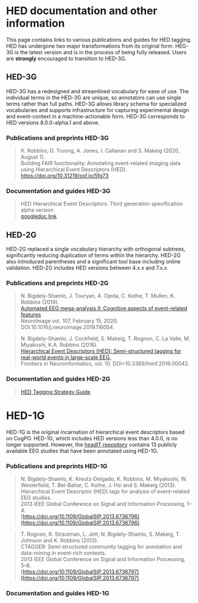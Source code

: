 # HED documentation and other information

This page contains links to various publications and guides for HED tagging. 
HED has undergone two major transformations from its original form. HEG-3G
is the latest version and is in the process of being fully released. Users are
**strongly** encouraged to transition to HED-3G.  

## HED-3G
HED-3G has a redesigned and streamlined vocabulary for ease of use. The 
individual terms in the HED-3G are unique, so annotators can use single
terms rather than full paths. HED-3G allows library schema for specialized 
vocabularies and supports infrastructure for capturing experimental design
and event-context in a machine-actionable form. HED-3G corresponds to HED
versions 8.0.0-alpha.1 and above.

### Publications and preprints HED-3G

> K. Robbins, D. Truong, A. Jones, I. Callanan and S. Makeig (2020, August 1).  
> Building FAIR functionality: Annotating event-related imaging data using Hierarchical Event Descriptors (HED).  
> https://doi.org/10.31219/osf.io/5fg73

### Documentation and guides HED-3G

> HED Hierarchical Event Descriptors: Third generation specification alpha version  
> [googledoc link](https://docs.google.com/document/d/1icp4fJyCqngSfYy1kPe7FJ-bqA8_Ei67oqn5--0vrDo/edit?usp=sharing)

## HED-2G
HED-2G replaced a single vocabulary hierarchy with orthogonal subtrees, 
significantly reducing duplication of terms within the hierarchy. HED-2G also
introduced parentheses and a significant tool base including online validation. 
HED-2G includes HED versions between 4.x.x and 7.x.x.

### Publications and preprints HED-2G

> N. Bigdely-Shamlo, J. Touryan, A. Ojeda, C. Kothe, T. Mullen, K. Robbins (2019).  
> [Automated EEG mega-analysis II: Cognitive aspects of event-related features](https://www.ncbi.nlm.nih.gov/pubmed/31491523)  
> NeuroImage vol. 107, February 15, 2020.  
> DOI:10.1016/j.neuroimage.2019.116054.  

> N. Bigdely-Shamlo, J. Cockfield, S. Makeig, T. Rognon, C. La Valle, M. Miyakoshi, K.A. Robbins (2016).  
> [Hierarchical Event Descriptors (HED): Semi-structured tagging for real-world events in large-scale EEG.](http://journal.frontiersin.org/article/10.3389/fninf.2016.00042/full)  
> Frontiers in Neuroinformatics, vol. 10, DOI=10.3389/fninf.2016.00042.

### Documentation and guides HED-2G

> [HED Tagging Strategy Guide](./docs/HEDTaggingStrategyGuide.pdf)


# HED-1G
HED-1G is the original incarnation of hierarchical event descriptors based on CogPO.
HED-1G, which includes HED versions less than 4.0.0, is no longer supported. However,
the [headIT repository](https://headit.ucsd/edu) contains 13 publicly available EEG studies
that have been annotated using HED-1G.

### Publications and preprints HED-1G

> N. Bigdely-Shamlo, K. Kreutz-Delgado, K. Robbins, M. Miyakoshi, W. Westerfield, T. Bel-Bahar, C. Kothe, J. Hsi and S. Makeig (2013).   
> Hierarchical Event Descriptor (HED) tags for analysis of event-related EEG studies.  
> 2013 IEEE Global Conference on Signal and Information Processing, 1–4.  
> [https://doi.org/10.1109/GlobalSIP.2013.6736796](https://doi.org/10.1109/GlobalSIP.2013.6736796).  
  

> T. Rognon, R. Strautman, L. Jett, N. Bigdely-Shamlo, S. Makeig, T. Johnson and K. Robbins (2013).  
> CTAGGER: Semi-structured community tagging for annotation and data-mining in event-rich contexts.  
> 2013 IEEE Global Conference on Signal and Information Processing, 5–8.  
> [https://doi.org/10.1109/GlobalSIP.2013.6736797](https://doi.org/10.1109/GlobalSIP.2013.6736797).

### Documentation and guides HED-1G
